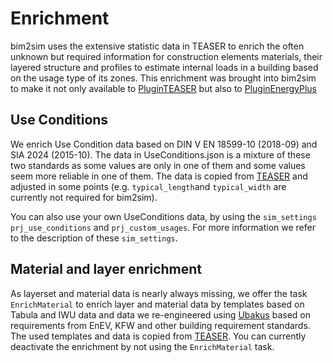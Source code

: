 # Enrichment

bim2sim uses the extensive statistic data in TEASER to enrich the often unknown
but required information for construction elements materials, their layered
structure and profiles to estimate internal loads in a building based on the
usage type of its zones. This enrichment was brought into bim2sim to make it not
only available to [PluginTEASER](PluginTEASER.md) but also to [PluginEnergyPlus](EnergyPlus.md)

## Use Conditions
We enrich Use Condition data based on DIN V EN 18599-10 (2018-09) and SIA 2024 (2015-10). 
The data in UseConditions.json is a mixture of these two standards as some values are only in one of them and some values seem more reliable in one of them.
The data is copied from [TEASER](https://github.com/RWTH-EBC/TEASER/tree/main/teaser/data/input/inputdata) and adjusted in some points 
(e.g. `typical_length`and `typical_width` are currently not required for bim2sim). 

You can also use your own UseConditions data, by using the `sim_settings` `prj_use_conditions` and `prj_custom_usages`. For more information we refer to the description of these `sim_settings`.

## Material and layer enrichment
As layerset and material data is nearly always missing, we offer the task `EnrichMaterial` to enrich layer and material data by templates based on Tabula and IWU data and data we re-engineered using [Ubakus](https://www.ubakus.de/u-wert-rechner/) based on requirements from EnEV, KFW and other building requirement standards. 
The used templates and data is copied from [TEASER](https://github.com/RWTH-EBC/TEASER/tree/main/teaser/data/input/inputdata). You can currently deactivate the enrichment by not using the `EnrichMaterial` task.

